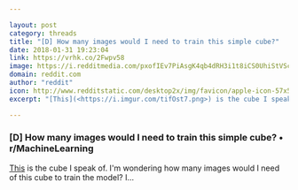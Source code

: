```yaml
---

layout: post
category: threads
title: "[D] How many images would I need to train this simple cube?"
date: 2018-01-31 19:23:04
link: https://vrhk.co/2Fwpv58
image: https://i.redditmedia.com/pxofIEv7PiAsgK4qb4dRH3i1t8iCS0UhiStVScChkbo.png?w=320&s=2c745f5b4f8f5c95642bd1bc724e827b
domain: reddit.com
author: "reddit"
icon: http://www.redditstatic.com/desktop2x/img/favicon/apple-icon-57x57.png
excerpt: "[This](<https://i.imgur.com/tifOst7.png>) is the cube I speak of. I'm wondering how many images would I need of this cube to train the model? I..."

---
```


### [D] How many images would I need to train this simple cube? • r/MachineLearning

[This](<https://i.imgur.com/tifOst7.png>) is the cube I speak of. I'm wondering how many images would I need of this cube to train the model? I...